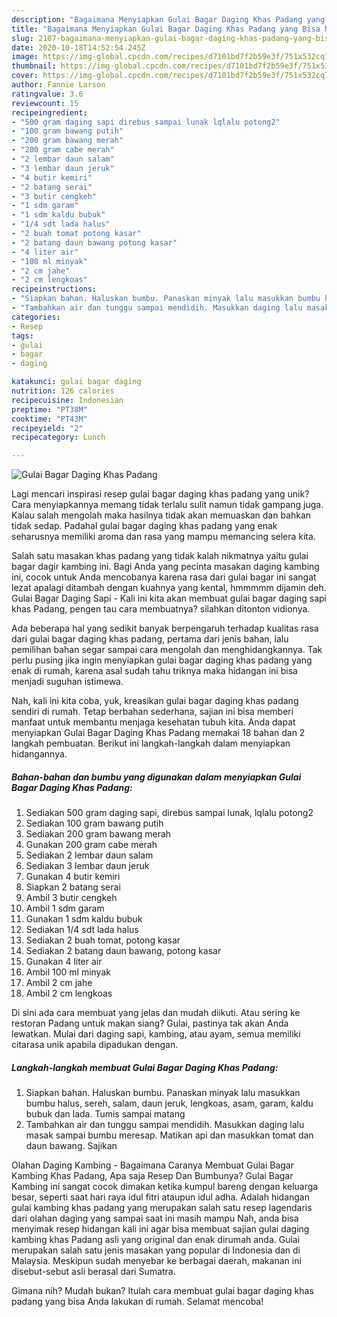 ```yaml
---
description: "Bagaimana Menyiapkan Gulai Bagar Daging Khas Padang yang Bisa Manjain Lidah"
title: "Bagaimana Menyiapkan Gulai Bagar Daging Khas Padang yang Bisa Manjain Lidah"
slug: 2107-bagaimana-menyiapkan-gulai-bagar-daging-khas-padang-yang-bisa-manjain-lidah
date: 2020-10-18T14:52:54.245Z
image: https://img-global.cpcdn.com/recipes/d7101bd7f2b59e3f/751x532cq70/gulai-bagar-daging-khas-padang-foto-resep-utama.jpg
thumbnail: https://img-global.cpcdn.com/recipes/d7101bd7f2b59e3f/751x532cq70/gulai-bagar-daging-khas-padang-foto-resep-utama.jpg
cover: https://img-global.cpcdn.com/recipes/d7101bd7f2b59e3f/751x532cq70/gulai-bagar-daging-khas-padang-foto-resep-utama.jpg
author: Fannie Larson
ratingvalue: 3.6
reviewcount: 15
recipeingredient:
- "500 gram daging sapi direbus sampai lunak lqlalu potong2"
- "100 gram bawang putih"
- "200 gram bawang merah"
- "200 gram cabe merah"
- "2 lembar daun salam"
- "3 lembar daun jeruk"
- "4 butir kemiri"
- "2 batang serai"
- "3 butir cengkeh"
- "1 sdm garam"
- "1 sdm kaldu bubuk"
- "1/4 sdt lada halus"
- "2 buah tomat potong kasar"
- "2 batang daun bawang potong kasar"
- "4 liter air"
- "100 ml minyak"
- "2 cm jahe"
- "2 cm lengkoas"
recipeinstructions:
- "Siapkan bahan. Haluskan bumbu. Panaskan minyak lalu masukkan bumbu halus, sereh, salam, daun jeruk, lengkoas, asam, garam, kaldu bubuk dan lada. Tumis sampai matang"
- "Tambahkan air dan tunggu sampai mendidih. Masukkan daging lalu masak sampai bumbu meresap. Matikan api dan masukkan tomat dan daun bawang. Sajikan"
categories:
- Resep
tags:
- gulai
- bagar
- daging

katakunci: gulai bagar daging 
nutrition: 126 calories
recipecuisine: Indonesian
preptime: "PT38M"
cooktime: "PT43M"
recipeyield: "2"
recipecategory: Lunch

---
```



![Gulai Bagar Daging Khas Padang](https://img-global.cpcdn.com/recipes/d7101bd7f2b59e3f/751x532cq70/gulai-bagar-daging-khas-padang-foto-resep-utama.jpg)

Lagi mencari inspirasi resep gulai bagar daging khas padang yang unik? Cara menyiapkannya memang tidak terlalu sulit namun tidak gampang juga. Kalau salah mengolah maka hasilnya tidak akan memuaskan dan bahkan tidak sedap. Padahal gulai bagar daging khas padang yang enak seharusnya memiliki aroma dan rasa yang mampu memancing selera kita.

Salah satu masakan khas padang yang tidak kalah nikmatnya yaitu gulai bagar dagir kambing ini. Bagi Anda yang pecinta masakan daging kambing ini, cocok untuk Anda mencobanya karena rasa dari gulai bagar ini sangat lezat apalagi ditambah dengan kuahnya yang kental, hmmmmm dijamin deh. Gulai Bagar Daging Sapi - Kali ini kita akan membuat gulai bagar daging sapi khas Padang, pengen tau cara membuatnya? silahkan ditonton vidionya.

Ada beberapa hal yang sedikit banyak berpengaruh terhadap kualitas rasa dari gulai bagar daging khas padang, pertama dari jenis bahan, lalu pemilihan bahan segar sampai cara mengolah dan menghidangkannya. Tak perlu pusing jika ingin menyiapkan gulai bagar daging khas padang yang enak di rumah, karena asal sudah tahu triknya maka hidangan ini bisa menjadi suguhan istimewa.


Nah, kali ini kita coba, yuk, kreasikan gulai bagar daging khas padang sendiri di rumah. Tetap berbahan sederhana, sajian ini bisa memberi manfaat untuk membantu menjaga kesehatan tubuh kita. Anda dapat menyiapkan Gulai Bagar Daging Khas Padang memakai 18 bahan dan 2 langkah pembuatan. Berikut ini langkah-langkah dalam menyiapkan hidangannya.

<!--inarticleads1-->

##### Bahan-bahan dan bumbu yang digunakan dalam menyiapkan Gulai Bagar Daging Khas Padang:

1. Sediakan 500 gram daging sapi, direbus sampai lunak, lqlalu potong2
1. Sediakan 100 gram bawang putih
1. Sediakan 200 gram bawang merah
1. Gunakan 200 gram cabe merah
1. Sediakan 2 lembar daun salam
1. Sediakan 3 lembar daun jeruk
1. Gunakan 4 butir kemiri
1. Siapkan 2 batang serai
1. Ambil 3 butir cengkeh
1. Ambil 1 sdm garam
1. Gunakan 1 sdm kaldu bubuk
1. Sediakan 1/4 sdt lada halus
1. Sediakan 2 buah tomat, potong kasar
1. Sediakan 2 batang daun bawang, potong kasar
1. Gunakan 4 liter air
1. Ambil 100 ml minyak
1. Ambil 2 cm jahe
1. Ambil 2 cm lengkoas


Di sini ada cara membuat yang jelas dan mudah diikuti. Atau sering ke restoran Padang untuk makan siang? Gulai, pastinya tak akan Anda lewatkan. Mulai dari daging sapi, kambing, atau ayam, semua memiliki citarasa unik apabila dipadukan dengan. 

<!--inarticleads2-->

##### Langkah-langkah membuat Gulai Bagar Daging Khas Padang:

1. Siapkan bahan. Haluskan bumbu. Panaskan minyak lalu masukkan bumbu halus, sereh, salam, daun jeruk, lengkoas, asam, garam, kaldu bubuk dan lada. Tumis sampai matang
1. Tambahkan air dan tunggu sampai mendidih. Masukkan daging lalu masak sampai bumbu meresap. Matikan api dan masukkan tomat dan daun bawang. Sajikan


Olahan Daging Kambing - Bagaimana Caranya Membuat Gulai Bagar Kambing Khas Padang, Apa saja Resep Dan Bumbunya? Gulai Bagar Kambing ini sangat cocok dimakan ketika kumpul bareng dengan keluarga besar, seperti saat hari raya idul fitri ataupun idul adha. Adalah hidangan gulai kambing khas padang yang merupakan salah satu resep lagendaris dari olahan daging yang sampai saat ini masih mampu Nah, anda bisa menyimak resep hidangan kali ini agar bisa membuat sajian gulai daging kambing khas Padang asli yang original dan enak dirumah anda. Gulai merupakan salah satu jenis masakan yang popular di Indonesia dan di Malaysia. Meskipun sudah menyebar ke berbagai daerah, makanan ini disebut-sebut asli berasal dari Sumatra. 

Gimana nih? Mudah bukan? Itulah cara membuat gulai bagar daging khas padang yang bisa Anda lakukan di rumah. Selamat mencoba!
